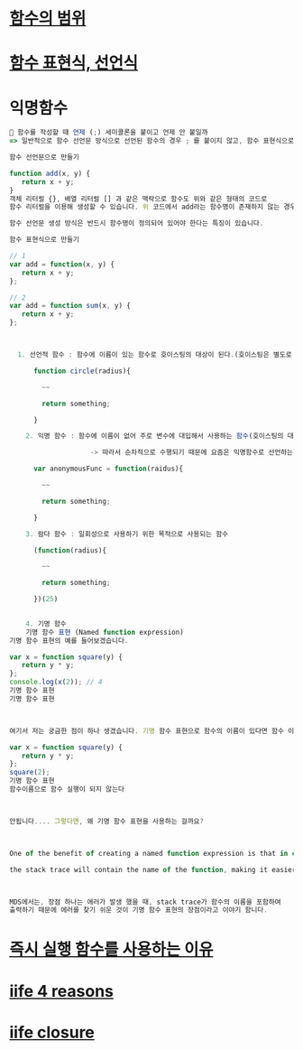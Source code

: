 # [함수의 범위](https://www.zerocho.com/category/JavaScript/post/5740531574288ebc5f2ba97e)

# [함수 표현식, 선언식](https://joshua1988.github.io/web-development/javascript/function-expressions-vs-declarations/)


# 익명함수
```javascript
🌟 함수를 작성할 때 언제 (;) 세미콜론을 붙이고 언제 안 붙일까
=> 일반적으로 함수 선언문 방식으로 선언된 함수의 경우 ; 를 붙이지 않고, 함수 표현식으로 생성된 경우 ; 를 붙입니다.

함수 선언문으로 만들기

function add(x, y) {
   return x + y;
}
객체 리터럴 {}, 배열 리터럴 [] 과 같은 맥락으로 함수도 위와 같은 형태의 코드로
함수 리터럴을 이용해 생성할 수 있습니다. 위 코드에서 add라는 함수명이 존재하지 않는 경우를 익명 함수라고 합니다.

함수 선언문 생성 방식은 반드시 함수명이 정의되어 있어야 한다는 특징이 있습니다.

함수 표현식으로 만들기

// 1
var add = function(x, y) {
   return x + y;
};

// 2
var add = function sum(x, y) {
   return x + y;
};



  1. 선언적 함수 : 함수에 이름이 있는 함수로 호이스팅의 대상이 된다.(호이스팅은 별도로 정리)

      function circle(radius){

        ~~

        return something;

      }

    2. 익명 함수 : 함수에 이름이 없어 주로 변수에 대입해서 사용하는 함수(호이스팅의 대상이 되지 않음)

                    -> 따라서 순차적으로 수행되기 때문에 요즘은 익명함수로 선언하는 것이 추천됨.

      var anonymousFunc = function(raidus){

        ~~

        return something;

      }

    3. 람다 함수 : 일회성으로 사용하기 위한 목적으로 사용되는 함수

      (function(radius){

        ~~

        return something;

      })(25)

    
    4. 기명 함수
    기명 함수 표현 (Named function expression)
기명 함수 표현의 예를 들어보겠습니다.

var x = function square(y) {
   return y * y;
};
console.log(x(2)); // 4
기명 함수 표현
기명 함수 표현



여기서 저는 궁금한 점이 하나 생겼습니다. 기명 함수 표현으로 함수의 이름이 있다면 함수 이름으로 함수 실행이 가능 할까..?

var x = function square(y) {
   return y * y;
};
square(2);
기명 함수 표현
함수이름으로 함수 실행이 되지 않는다



안됩니다.... 그렇다면, 왜 기명 함수 표현을 사용하는 걸까요?



One of the benefit of creating a named function expression is that in case we encounted an error,

the stack trace will contain the name of the function, making it easier to find the origin of the error.



MDS에서는, 장점 하나는 에러가 발생 했을 때, stack trace가 함수의 이름을 포함하여 
출력하기 때문에 에러를 찾기 쉬운 것이 기명 함수 표현의 장점이라고 이야기 함니다.
```

# [즉시 실행 함수를 사용하는 이유](https://beomy.tistory.com/9)

# [iife 4 reasons](https://youtu.be/8GDk8sj0YgQ)

# [iife closure](https://youtu.be/1S8SBDhA7HA)
